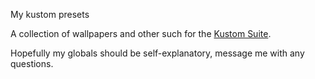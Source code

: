 My kustom presets

A collection of wallpapers and other such for the [Kustom Suite](https://kustom.rocks/).

Hopefully my globals should be self-explanatory, message me with any questions.

